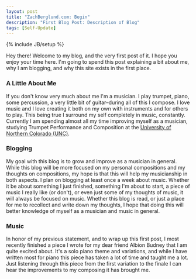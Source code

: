```yaml
---
layout: post
title: "ZachBerglund.com: Begin"
description: "First Blog Post: Description of Blog"
tags: [Self-Update]
---
```

{% include JB/setup %}

Hey there! Welcome to my blog, and the very first post of it. I hope you enjoy your time here. I'm going to spend this post explaining a bit about me, why I am blogging, and why this site exists in the first place. 

### A Little About Me

If you don't know very much about me I'm a musician. I play trumpet, piano, some percussion, a very little bit of guitar–during all of this I compose. I love music and I love creating it both on my own with instruments and for others to play. This being true I surround my self completely in music, constantly. Currently I am spending almost all my time improving myself as a musician, studying Trumpet Performance and Composition at the [University of Northern Colorado (UNC)](http://www.unco.edu/). 

### Blogging

My goal with this blog is to grow and improve as a musician in general. While this blog will be more focused on my personal compositions and my thoughts on compositions, my hope is that this will help my musicianship in both aspects. I plan on blogging at least once a week about music. Whether it be about something I just finished, something I'm about to start, a piece of music I really like (or don't), or even just some of my thoughts of music, it will always be focused on music. Whether this blog is read, or just a place for me to recollect and write down my thoughts, I hope that doing this will better knowledge of myself as a musician and music in general.

### Music

In honor of my previous statement, and to wrap up this first post, I most recently finished a piece I wrote for my dear friend Albion Budney that I am quite excited about. It's a solo piano theme and variations, and while I have written most for piano this piece has taken a lot of time and taught me a lot. Just listening through this piece from the first variation to the finale I can hear the improvements to my composing it has brought me. 
